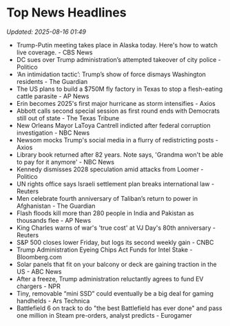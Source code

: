 # Top News Headlines

_Updated: 2025-08-16 01:49_

- Trump-Putin meeting takes place in Alaska today. Here's how to watch live coverage. - CBS News
- DC sues over Trump administration’s attempted takeover of city police - Politico
- ‘An intimidation tactic’: Trump’s show of force dismays Washington residents - The Guardian
- The US plans to build a $750M fly factory in Texas to stop a flesh-eating cattle parasite - AP News
- Erin becomes 2025's first major hurricane as storm intensifies - Axios
- Abbott calls second special session as first round ends with Democrats still out of state - The Texas Tribune
- New Orleans Mayor LaToya Cantrell indicted after federal corruption investigation - NBC News
- Newsom mocks Trump's social media in a flurry of redistricting posts - Axios
- Library book returned after 82 years. Note says, 'Grandma won't be able to pay for it anymore' - NBC News
- Kennedy dismisses 2028 speculation amid attacks from Loomer - Politico
- UN rights office says Israeli settlement plan breaks international law - Reuters
- Men celebrate fourth anniversary of Taliban’s return to power in Afghanistan - The Guardian
- Flash floods kill more than 280 people in India and Pakistan as thousands flee - AP News
- King Charles warns of war's 'true cost' at VJ Day's 80th anniversary - Reuters
- S&P 500 closes lower Friday, but logs its second weekly gain - CNBC
- Trump Administration Eyeing Chips Act Funds for Intel Stake - Bloomberg.com
- Solar panels that fit on your balcony or deck are gaining traction in the US - ABC News
- After a freeze, Trump administration reluctantly agrees to fund EV chargers - NPR
- Tiny, removable “mini SSD” could eventually be a big deal for gaming handhelds - Ars Technica
- Battlefield 6 on track to do "the best Battlefield has ever done" and pass one million in Steam pre-orders, analyst predicts - Eurogamer
